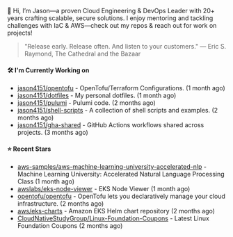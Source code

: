 👋 Hi, I’m Jason—a proven Cloud Engineering & DevOps Leader with 20+ years crafting scalable, secure solutions. I enjoy mentoring and tackling challenges with IaC & AWS—check out my repos & reach out for work on projects!

> "Release early. Release often. And listen to your customers." — Eric S. Raymond, The Cathedral and the Bazaar

#### 🛠️ I'm Currently Working on

- [jason4151/opentofu](https://github.com/jason4151/opentofu) - OpenTofu/Terraform Configurations. (1 month ago)
- [jason4151/dotfiles](https://github.com/jason4151/dotfiles) - My personal dotfiles. (1 month ago)
- [jason4151/pulumi](https://github.com/jason4151/pulumi) - Pulumi code. (2 months ago)
- [jason4151/shell-scripts](https://github.com/jason4151/shell-scripts) - A collection of shell scripts and examples. (2 months ago)
- [jason4151/gha-shared](https://github.com/jason4151/gha-shared) - GitHub Actions workflows shared across projects. (3 months ago)

#### ⭐ Recent Stars

- [aws-samples/aws-machine-learning-university-accelerated-nlp](https://github.com/aws-samples/aws-machine-learning-university-accelerated-nlp) - Machine Learning University: Accelerated Natural Language Processing Class (1 month ago)
- [awslabs/eks-node-viewer](https://github.com/awslabs/eks-node-viewer) - EKS Node Viewer (1 month ago)
- [opentofu/opentofu](https://github.com/opentofu/opentofu) - OpenTofu lets you declaratively manage your cloud infrastructure. (2 months ago)
- [aws/eks-charts](https://github.com/aws/eks-charts) - Amazon EKS Helm chart repository (2 months ago)
- [CloudNativeStudyGroup/Linux-Foundation-Coupons](https://github.com/CloudNativeStudyGroup/Linux-Foundation-Coupons) - Latest Linux Foundation Coupons (2 months ago)